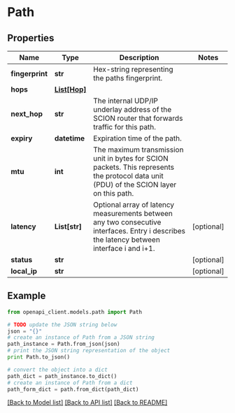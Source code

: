 # Path


## Properties

Name | Type | Description | Notes
------------ | ------------- | ------------- | -------------
**fingerprint** | **str** | Hex-string representing the paths fingerprint. | 
**hops** | [**List[Hop]**](Hop.md) |  | 
**next_hop** | **str** | The internal UDP/IP underlay address of the SCION router that forwards traffic for this path.  | 
**expiry** | **datetime** | Expiration time of the path. | 
**mtu** | **int** | The maximum transmission unit in bytes for SCION packets. This represents the protocol data unit (PDU) of the SCION layer on this path. | 
**latency** | **List[str]** | Optional array of latency measurements between any two consecutive interfaces. Entry i describes the latency between interface i and i+1.  | [optional] 
**status** | **str** |  | [optional] 
**local_ip** | **str** |  | [optional] 

## Example

```python
from openapi_client.models.path import Path

# TODO update the JSON string below
json = "{}"
# create an instance of Path from a JSON string
path_instance = Path.from_json(json)
# print the JSON string representation of the object
print Path.to_json()

# convert the object into a dict
path_dict = path_instance.to_dict()
# create an instance of Path from a dict
path_form_dict = path.from_dict(path_dict)
```
[[Back to Model list]](../README.md#documentation-for-models) [[Back to API list]](../README.md#documentation-for-api-endpoints) [[Back to README]](../README.md)


